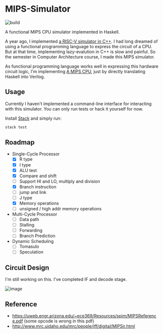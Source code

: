 # MIPS-Simulator

![build](https://github.com/skyzh/mips-simulator/workflows/build/badge.svg)

A functional MIPS CPU simulator implemented in Haskell.

A year ago, I implemented
[a RISC-V simulator in C++](https://github.com/skyzh/RISCV-Simulator).
I had long dreamed of using a functional programming language to express
the circuit of a CPU. But at that time, implementing lazy-evalution
in C++ is slow and painful. So the semester in Computer Architecture
course, I made this MIPS simulator.

As functional programming language works well in expressing this
hardware circuit logic, I'm implementing [A MIPS CPU](https://github.com/skyzh/mips-cpu),
just by directly translating Haskell into Verilog.

## Usage

Currently I haven't implemented a command-line interface for interacting with
this simulator. You can only run tests or hack it yourself for now.

Install [Stack](https://docs.haskellstack.org/en/stable/README/) and simply run:

```bash
stack test
```

## Roadmap
* Single-Cycle Processor
    - [x] R type
    - [x] I type
    - [x] ALU test
    - [x] Compare and shift
    - [ ] Support HI and LO, multiply and division
    - [x] Branch instruction
    - [ ] jump and link
    - [ ] J type
    - [x] Memory operations
    - [ ] unsigned / high addr memory operations
* Multi-Cycle Processor
    - [ ] Data path
    - [ ] Stalling
    - [ ] Forwarding
    - [ ] Branch Prediction
* Dynamic Scheduling
    - [ ] Tomasulo
    - [ ] Speculation

## Circuit Design

I'm still working on this. I've completed IF and decode stage.

![image](https://user-images.githubusercontent.com/4198311/78424395-c9753200-769f-11ea-966b-bf0304bdd5e2.png)

## Reference

* https://uweb.engr.arizona.edu/~ece369/Resources/spim/MIPSReference.pdf (some opcode is wrong in this pdf)
* http://www.mrc.uidaho.edu/mrc/people/jff/digital/MIPSir.html
